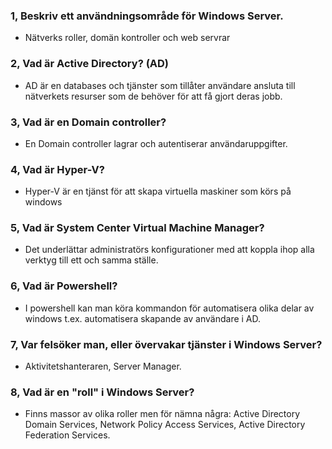 ### 1, Beskriv ett användningsområde för Windows Server.

- Nätverks roller, domän kontroller och web servrar

### 2, Vad är Active Directory? (AD)

- AD är en databases och tjänster som tillåter användare ansluta till nätverkets resurser som de behöver för att få gjort deras jobb.

### 3, Vad är en Domain controller?

- En Domain controller lagrar och autentiserar användaruppgifter.

### 4, Vad är Hyper-V?

- Hyper-V är en tjänst för att skapa virtuella maskiner som körs på windows

### 5, Vad är System Center Virtual Machine Manager?

- Det underlättar administratörs konfigurationer med att koppla ihop alla verktyg till ett och samma ställe.

### 6, Vad är Powershell?

- I powershell kan man köra kommandon för automatisera olika delar av windows t.ex. automatisera skapande av användare i AD.

### 7, Var felsöker man, eller övervakar tjänster i Windows Server?

- Aktivitetshanteraren, Server Manager.

### 8, Vad är en "roll" i Windows Server? 

- Finns massor av olika roller men för nämna några: Active Directory Domain Services, Network Policy Access Services, Active Directory Federation Services.

